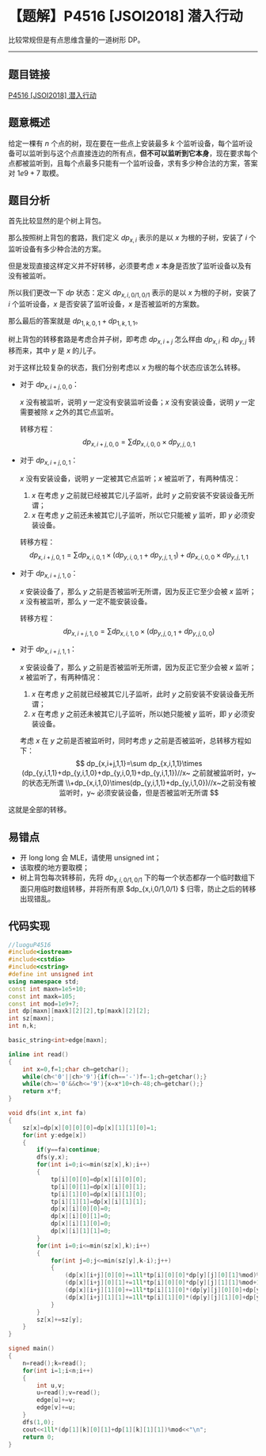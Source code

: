 # 【题解】P4516 [JSOI2018] 潜入行动

比较常规但是有点思维含量的一道树形 DP。

---

## 题目链接

[P4516 [JSOI2018] 潜入行动](https://www.luogu.com.cn/problem/P4516)

## 题意概述

给定一棵有 $n$ 个点的树，现在要在一些点上安装最多 $k$ 个监听设备，每个监听设备可以监听到与这个点直接连边的所有点，**但不可以监听到它本身**，现在要求每个点都被监听到，且每个点最多只能有一个监听设备，求有多少种合法的方案，答案对 $1e9+7$ 取模。

## 题目分析

首先比较显然的是个树上背包。

那么按照树上背包的套路，我们定义 $dp_{x,i}$ 表示的是以 $x$ 为根的子树，安装了 $i$ 个监听设备有多少种合法的方案。

但是发现直接这样定义并不好转移，必须要考虑 $x$ 本身是否放了监听设备以及有没有被监听。

所以我们更改一下 $dp$ 状态：定义 $dp_{x,i,0/1,0/1}$ 表示的是以 $x$ 为根的子树，安装了 $i$ 个监听设备，$x$ 是否安装了监听设备，$x$ 是否被监听的方案数。

那么最后的答案就是 $dp_{1,k,0,1}+dp_{1,k,1,1}$。

树上背包的转移套路是考虑合并子树，即考虑 $dp_{x,i+j}$ 怎么样由 $dp_{x,i}$ 和 $dp_{y,j}$ 转移而来，其中 $y$ 是 $x$ 的儿子。

对于这样比较复杂的状态，我们分别考虑以 $x$ 为根的每个状态应该怎么转移。

- 对于 $dp_{x,i+j,0,0}$：

	$x$ 没有被监听，说明 $y$ 一定没有安装监听设备；$x$ 没有安装设备，说明 $y$ 一定需要被除 $x$ 之外的其它点监听。

	转移方程：
	$$
	dp_{x,i+j,0,0}=\sum dp_{x,i,0,0}\times dp_{y,j,0,1}
	$$

- 对于 $dp_{x,i+j,0,1}$：

	$x$ 没有安装设备，说明 $y$ 一定被其它点监听；$x$ 被监听了，有两种情况：

	1. $x$ 在考虑 $y$ 之前就已经被其它儿子监听，此时 $y$ 之前安装不安装设备无所谓；
	2. $x$ 在考虑 $y$ 之前还未被其它儿子监听，所以它只能被 $y$ 监听，即 $y$ 必须安装设备。

	转移方程：
	$$
	dp_{x,i+j,0,1}=\sum dp_{x,i,0,1} \times (dp_{y,i,0,1}+dp_{y,j,1,1})+dp_{x,i,0,0}\times dp_{y,j,1,1}
	$$

- 对于 $dp_{x,i+j,1,0}$：

	$x$ 安装设备了，那么 $y$ 之前是否被监听无所谓，因为反正它至少会被 $x$ 监听；$x$ 没有被监听，那么 $y$ 一定不能安装设备。

	转移方程：
	$$
	dp_{x,i+j,1,0}=\sum dp_{x,i,1,0} \times (dp_{y,j,0,1}+dp_{y,j,0,0})
	$$

- 对于 $dp_{x,i+j,1,1}$：

	$x$ 安装设备了，那么 $y$ 之前是否被监听无所谓，因为反正它至少会被 $x$ 监听；$x$ 被监听了，有两种情况：

	1. $x$ 在考虑 $y$ 之前就已经被其它儿子监听，此时 $y$ 之前安装不安装设备无所谓；
	2. $x$ 在考虑 $y$ 之前还未被其它儿子监听，所以她只能被 $y$ 监听，即 $y$ 必须安装设备。

	考虑 $x$ 在 $y$ 之前是否被监听时，同时考虑 $y$ 之前是否被监听，总转移方程如下：
	$$
	dp_{x,i+j,1,1}=\sum dp_{x,i,1,1}\times (dp_{y,i,1,1}+dp_{y,i,1,0}+dp_{y,i,0,1}+dp_{y,i,1,1})//x~ 之前就被监听时，y~ 的状态无所谓
	\\+dp_{x,i,1,0}\times(dp_{y,i,1,1}+dp_{y,i,1,0})//x~之前没有被监听时，y~ 必须安装设备，但是否被监听无所谓
	$$

这就是全部的转移。

## 易错点

- 开 long long 会 MLE，请使用 unsigned int；
- 该取模的地方要取模；
- 树上背包每次转移前，先将 $dp_{x,i,0/1,0/1}$ 下的每一个状态都存一个临时数组下面只用临时数组转移，并将所有原 $dp_{x,i,0/1,0/1} $ 归零，防止之后的转移出现错乱。

## 代码实现

```cpp
//luoguP4516
#include<iostream>
#include<cstdio>
#include<cstring>
#define int unsigned int
using namespace std;
const int maxn=1e5+10;
const int maxk=105;
const int mod=1e9+7;
int dp[maxn][maxk][2][2],tp[maxk][2][2];
int sz[maxn];
int n,k;

basic_string<int>edge[maxn];

inline int read()
{
	int x=0,f=1;char ch=getchar();
	while(ch<'0'||ch>'9'){if(ch=='-')f=-1;ch=getchar();}
	while(ch>='0'&&ch<='9'){x=x*10+ch-48;ch=getchar();}
	return x*f;
}

void dfs(int x,int fa)
{
	sz[x]=dp[x][0][0][0]=dp[x][1][1][0]=1;
	for(int y:edge[x])
	{
		if(y==fa)continue;
		dfs(y,x);
		for(int i=0;i<=min(sz[x],k);i++)
		{
			tp[i][0][0]=dp[x][i][0][0];
			tp[i][0][1]=dp[x][i][0][1];
			tp[i][1][0]=dp[x][i][1][0];
			tp[i][1][1]=dp[x][i][1][1];
			dp[x][i][0][0]=0;
			dp[x][i][0][1]=0;
			dp[x][i][1][0]=0;
			dp[x][i][1][1]=0;
		}
		for(int i=0;i<=min(sz[x],k);i++)
		{
			for(int j=0;j<=min(sz[y],k-i);j++)
			{
				(dp[x][i+j][0][0]+=1ll*tp[i][0][0]*dp[y][j][0][1]%mod)%=mod;
				(dp[x][i+j][0][1]+=1ll*tp[i][0][0]*dp[y][j][1][1]%mod+1ll*tp[i][0][1]*(dp[y][j][0][1]+dp[y][j][1][1])%mod)%=mod;
				(dp[x][i+j][1][0]+=1ll*tp[i][1][0]*(dp[y][j][0][0]+dp[y][j][0][1])%mod)%=mod;
				(dp[x][i+j][1][1]+=1ll*tp[i][1][0]*(dp[y][j][1][0]+dp[y][j][1][1])%mod+1ll*tp[i][1][1]*(dp[y][j][0][0]+dp[y][j][0][1]+dp[y][j][1][0]+dp[y][j][1][1])%mod)%=mod;
			}
		}
		sz[x]+=sz[y];
	}
}

signed main()
{
	n=read();k=read();
	for(int i=1;i<n;i++)
	{
		int u,v;
		u=read();v=read();
		edge[u]+=v;
		edge[v]+=u;
	}
	dfs(1,0);
	cout<<1ll*(dp[1][k][0][1]+dp[1][k][1][1])%mod<<"\n";
	return 0;
}
```

